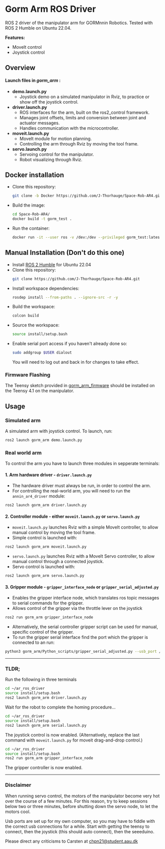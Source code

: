 # Gorm Arm ROS Driver

ROS 2 driver of the manipulator arm for GORMnnin Robotics.
Tested with ROS 2 Humble on Ubuntu 22.04.

**Features:**

- MoveIt control
- Joystick control

## Overview

#### Launch files in *gorm_arm* :
- **demo.launch.py**
  - Joystick demo on a simulated manipulator in Rviz, to practice or show off the joystick control.
- **driver.launch.py**
  - ROS interfaces for the arm, built on the ros2_control framework.
  - Manages joint offsets, limits and conversion between joint and actuator messages.
  - Handles communication with the microcontroller.
- **moveit.launch.py**
  - MoveIt module for motion planning.
  - Controlling the arm through Rviz by moving the tool frame.
- **servo.launch.py**
  - Servoing control for the manipulator.
  - Robot visualizing through Rviz.

## Docker installation
- Clone this repository:
  ```bash
  git clone -b Docker https://github.com/J-Thorhauge/Space-Rob-AR4.git
  ```
- Build the image:
  ```bash
  cd Space-Rob-AR4/
  docker build -t gorm_test .
  ```
- Run the container:
  ```bash
  docker run -it --user ros -v /dev:/dev --privileged gorm_test:latest
  ```

## Manual Installation (Don't do this one)

- Install [ROS 2 Humble](https://docs.ros.org/en/humble/Installation.html) for Ubuntu 22.04
- Clone this repository:
  ```bash
  git clone https://github.com/J-Thorhauge/Space-Rob-AR4.git
  ```
- Install workspace dependencies:
  ```bash
  rosdep install --from-paths . --ignore-src -r -y
  ```
- Build the workspace:
  ```bash
  colcon build
  ```
- Source the workspace:
  ```bash
  source install/setup.bash
  ```
- Enable serial port access if you haven't already done so:
  ```bash
  sudo addgroup $USER dialout
  ```
  You will need to log out and back in for changes to take effect.

### Firmware Flashing

The Teensy sketch provided in [gorm_arm_firmware](./gorm_arm_firmware/)
should be installed on the Teensy 4.1 on the manipulator. 

<!-- ### [Optional] Running in Docker Container

A docker container and run script has been provided that can be used to run the
robot and any GUI programs. It requires [rocker](https://github.com/osrf/rocker) to be installed. Then you can start the docker container with:

```bash
docker build -t ar4_ros_driver .

# Adjust the volume mounting and devices based on your project and hardware
rocker --ssh --x11 \
  --devices /dev/ttyUSB0 /ttyACM0 \
  --volume $(pwd):/ar4_ws/src/ar4_ros_driver -- \
  ar4_ros_driver bash
``` -->

## Usage

### Simulated arm

A simulated arm with joystick control.
To launch, run:

```bash
ros2 launch gorm_arm demo.launch.py
```

### Real world arm
To control the arm you have to launch three modules in sepperate terminals:

#### 1. Arm hardware driver - `driver.launch.py`

   - The hardware driver must always be run, in order to control the arm.
   - For controlling the real-world arm, you will need to run the `annin_ar4_driver` module:

```bash
ros2 launch gorm_arm driver.launch.py
```

#### 2. Controller module - either `moveit.launch.py` or `servo.launch.py`

   - `moveit.launch.py` launches Rviz with a simple MoveIt controller, to allow manual control by moving the tool frame.
   - Simple control is launched with:

```bash
ros2 launch gorm_arm moveit.launch.py
```

   - `servo.launch.py` launches Rviz with a MoveIt Servo controller, to allow manual control through a connected joystick.
   - Servo control is launched with:

```bash
ros2 launch gorm_arm servo.launch.py
```

#### 3. Gripper module - `gripper_interface_node` or `gripper_serial_adjusted.py`

   - Enables the gripper interface node, which translates ros topic messages to serial commands for the gripper.
   - Allows control of the gripper via the throttle lever on the joystick

```bash
ros2 run gorm_arm gripper_interface_node
```

   - Alternatively, the serial controller gripper script can be used for manual, specific control of the gripper.
   - To run the gripper serial interface find the port which the gripper is connected to an run:

```bash
python3 gorm_arm/Python_scripts/gripper_serial_adjusted.py --usb_port /dev/ttyACM1
```

---

### TLDR;
Run the following in three terminals
```bash
cd ~/ar_ros_driver
source install/setup.bash
ros2 launch gorm_arm driver.launch.py
```
Wait for the robot to complete the homing procedure...
```bash
cd ~/ar_ros_driver
source install/setup.bash
ros2 launch gorm_arm serial.launch.py
```
The joystick control is now enabled. (Alternatively, replace the last command with `moveit.launch.py` for moveit drag-and-drop control.)
```bash
cd ~/ar_ros_driver
source install/setup.bash
ros2 run gorm_arm gripper_interface_node
```
The gripper controller is now enabled.

---
### Disclaimer
When running servo control, the motors of the manipulator become very hot over the course of a few minutes. For this reason, try to keep sessions below two or three minutes, before shutting down the servo node, to let the motors cool.

Usb ports are set up for my own computer, so you may have to fiddle with the correct usb connections for a while. Start with getting the teensy to connect, then the joystick (this should auto connect), then the seeeduino.

Please direct any criticisms to Carsten at [chpn21@student.aau.dk]()

<!-- # AR4 ROS Driver

ROS 2 driver of the AR4 robot arm from [Annin Robotics](https://www.anninrobotics.com).
Tested with ROS 2 Jazzy on Ubuntu 24.04. Also has branch for Humble
[here](https://github.com/ycheng517/ar4_ros_driver/tree/humble).

**Supports:**

- AR4 MK1 (Original version), MK2, MK3
- AR4 servo gripper

**Features:**

- MoveIt control
- Gazebo simulation

## Video Demo

<div align="center">

|                                        Moveit Motion Planning                                         |                                   Startup, Calibration, and Gripper Control                                   |
| :---------------------------------------------------------------------------------------------------: | :-----------------------------------------------------------------------------------------------------------: |
| [![AR4 ROS 2 Driver Demo](http://img.youtube.com/vi/XJCrfrW7jXE/0.jpg)](https://youtu.be/XJCrfrW7jXE) | [![Startup, Calibration, Gripper](http://img.youtube.com/vi/PQtXFzqRtHM/0.jpg)](https://youtu.be/PQtXFzqRtHM) |

</div>

## Add-on Features and Capabilities

The following projects showcases additional features and capabilities built on top of this driver:

- [Hand-Eye calibration](https://github.com/ycheng517/ar4_hand_eye_calibration)
- [Teleoperation using Xbox controller](https://github.com/ycheng517/ar4_ros_driver_examples)
- [Multi-arm control](https://github.com/ycheng517/ar4_ros_driver_examples)
- [Voice controlled pick and place](https://github.com/ycheng517/tabletop-handybot)

## Overview

- **annin_ar4_description**
  - Hardware description of arm & servo gripper urdf.
- **annin_ar4_driver**
  - ROS interfaces for the arm and servo gripper drivers, built on the ros2_control framework.
  - Manages joint offsets, limits and conversion between joint and actuator messages.
  - Handles communication with the microcontrollers.
- **annin_ar4_firmware**
  - Firmware for the Teensy and Arduino Nano microcontrollers.
- **annin_ar4_moveit_config**
  - MoveIt module for motion planning.
  - Controlling the arm and servo gripper through Rviz.
- **annin_ar4_gazebo**
  - Simulation on Gazebo.

## Installation

- Install [ROS 2 Jazzy](https://docs.ros.org/en/jazzy/Installation.html) for Ubuntu 24.04
- Clone this repository:
  ```bash
  git clone https://github.com/ycheng517/ar4_ros_driver
  ```
- Install workspace dependencies:
  ```bash
  rosdep install --from-paths . --ignore-src -r -y
  ```
- Build the workspace:
  ```bash
  colcon build
  ```
- Source the workspace:
  ```bash
  source install/setup.bash
  ```
- Enable serial port access if you haven't already done so:
  ```bash
  sudo addgroup $USER dialout
  ```
  You will need to log out and back in for changes to take effect.

### Firmware Flashing

The Teensy and Arduino Nano sketches provided in [annin_ar4_firmware](./annin_ar4_firmware/)
are compatible with the default hardware. To flash it, follow the same
procedure as specified in [AR4 Robot Setup](https://www.youtube.com/watch?v=OL6lXu8VU4s).
An extra step required is to install [Bounce2](https://github.com/thomasfredericks/Bounce2)
from the Library Manager in Arduino.

### [Optional] Running in Docker Container

A docker container and run script has been provided that can be used to run the
robot and any GUI programs. It requires [rocker](https://github.com/osrf/rocker) to be installed. Then you can start the docker container with:

```bash
docker build -t ar4_ros_driver .

# Adjust the volume mounting and devices based on your project and hardware
rocker --ssh --x11 \
  --devices /dev/ttyUSB0 /ttyACM0 \
  --volume $(pwd):/ar4_ws/src/ar4_ros_driver -- \
  ar4_ros_driver bash
```

## Usage

There are two modules that you will always need to run:

1. **Arm module** - this can be for either a real-world or simulated arm

   - For controlling the real-world arm, you will need to run the `annin_ar4_driver` module
   - For the simulated arm, you will need to run the `annin_ar4_gazebo` module
   - Either of the modules will load the necessary hardware descriptions for MoveIt

2. **MoveIt module** - the `annin_ar4_moveit_config` module provides the MoveIt interface and RViz GUI.

The various use cases of the modules and instructions to run them are described below:

---

### MoveIt Demo in RViz

If you are unfamiliar with MoveIt, it is recommended to start with this to explore planning with MoveIt in RViz. This contains neither a real-world nor a simulated arm but just a model loaded within RViz for visualisation.

The robot description, moveit interface and RViz will all be loaded in the single demo launch file

```bash
ros2 launch annin_ar4_moveit_config demo.launch.py
```

---

### Control real-world arm with MoveIt in RViz

Start the `annin_ar4_driver` module, which will load configs and the robot description:

```bash
ros2 launch annin_ar4_driver driver.launch.py calibrate:=True
```

Available Launch Arguments:

- `ar_model`: The model of the AR4. Options are `mk1`, `mk2`, or `mk3`. Defaults to `mk3`.
- `calibrate`: Whether to calibrate the robot arm (determine the absolute position
  of each joint).
- `include_gripper`: Whether to include the servo gripper. Defaults to: `include_gripper:=True`.
- `serial_port`: Serial port of the Teensy board. Defaults to: `serial_port:=/dev/ttyACM0`.
- `arduino_serial_port`: Serial port of the Arduino Nano board. Defaults to `arduino_serial_port:=/dev/ttyUSB0`.

⚠️📏 Note: Calibration is required after flashing firmware to the Teensy board, and
power cycling the robot and/or the Teensy board. It can be skipped in subsequent
runs with `calibrate:=False`.

Start MoveIt and RViz:

```bash
ros2 launch annin_ar4_moveit_config moveit.launch.py
```

Available Launch Arguments:

- `ar_model`: The model of the AR4. Options are `mk1`, `mk2`, or `mk3`. Defaults to `mk3`.
- `include_gripper`: Whether to include the servo gripper. Defaults to:
  `include_gripper:=True`.
- `use_sim_time`: Make Moveit use simulation time. Should only be enabled when
  running with Gazebo. Defaults to: `use_sim_time:=False`.

You can now plan in RViz and control the real-world arm. Joint commands and joint states will be updated through the hardware interface.

NOTE: At any point you may interrupt the robot movement by pressing the E-Stop button
on the robot. This would abruptly stop the robot motion! To reset the E-Stop state of
the robot use the following command

```bash
ros2 run annin_ar4_driver reset_estop.sh <AR_MODEL>
```

where `<AR_MODEL>` is the model of the AR4, one of `mk1`, `mk2`, or `mk3`

---

### Control simulated arm in Gazebo with MoveIt in RViz

Start the `annin_ar4_gazebo` module, which will start the Gazebo simulator and load the robot description.

```bash
ros2 launch annin_ar4_gazebo gazebo.launch.py
```

Start Moveit and RViz:

```bash
ros2 launch annin_ar4_moveit_config moveit.launch.py use_sim_time:=true include_gripper:=True
```

You can now plan in RViz and control the simulated arm.

## Tuning and Tweaks

### Tuning Joint Offsets

If for some reason your robot's joint positions appear misaligned after moving
to the home position, you can adjust the joint offsets in the
[joint_offsets/](./annin_ar4_driver/config/joint_offsets/) config folder.
Select and modify the YAML file corresponding to your AR model to fine-tune the joint positions.

### Switching to Position Control

By default this repo uses velocity-based joint trajectory control. It allows the arm to move a lot faster and the arm movement is also a lot smoother. If for any
reason you'd like to use the simpler classic position-only control mode, you can
set `velocity_control_enabled: false` in [driver.yaml](./annin_ar4_driver/config/driver.yaml). Note that you'll need to reduce velocity and acceleration scaling in order for larger motions to succeed. -->
